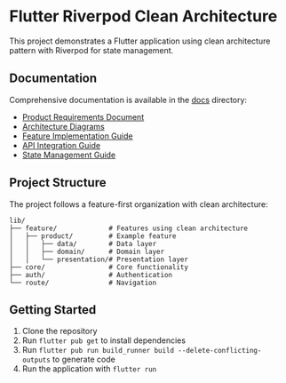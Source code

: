 # Flutter Riverpod Clean Architecture

This project demonstrates a Flutter application using clean architecture pattern with Riverpod for state management.

## Documentation

Comprehensive documentation is available in the [docs](docs/README.md) directory:

- [Product Requirements Document](prd.md)
- [Architecture Diagrams](docs/architecture-diagram.md)
- [Feature Implementation Guide](docs/feature-guide.md)
- [API Integration Guide](docs/api-integration.md)
- [State Management Guide](docs/state-management.md)

## Project Structure

The project follows a feature-first organization with clean architecture:

```
lib/
├── feature/             # Features using clean architecture
│   ├── product/         # Example feature
│   │   ├── data/        # Data layer
│   │   ├── domain/      # Domain layer
│   │   └── presentation/# Presentation layer
├── core/                # Core functionality
├── auth/                # Authentication
└── route/               # Navigation
```

## Getting Started

1. Clone the repository
2. Run `flutter pub get` to install dependencies
3. Run `flutter pub run build_runner build --delete-conflicting-outputs` to generate code
4. Run the application with `flutter run`
